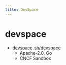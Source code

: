 ```yaml
---
title: DevSpace
---
```


# devspace

- [devspace-sh/devspace](https://github.com/devspace-sh/devspace)
  - Apache-2.0, Go
  - CNCF Sandbox
